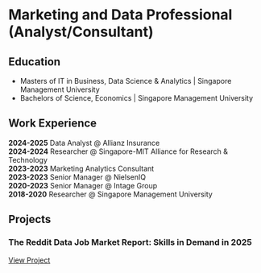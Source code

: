 # Marketing and Data Professional (Analyst/Consultant)

## Education
- Masters of IT in Business, Data Science & Analytics | Singapore Management University
- Bachelors of Science, Economics | Singapore Management University

## Work Experience
<b>2024-2025</b> Data Analyst @ Allianz Insurance<br>
<b>2024-2024</b> Researcher @ Singapore-MIT Alliance for Research & Technology<br>
<b>2023-2023</b> Marketing Analytics Consultant<br> 
<b>2023-2023</b> Senior Manager @ NielsenIQ<br>
<b>2020-2023</b> Senior Manager @ Intage Group<br>
<b>2018-2020</b> Researcher @ Singapore Management University<br>

## Projects

### The Reddit Data Job Market Report: Skills in Demand in 2025

[View Project](/networkanalysis.html)
